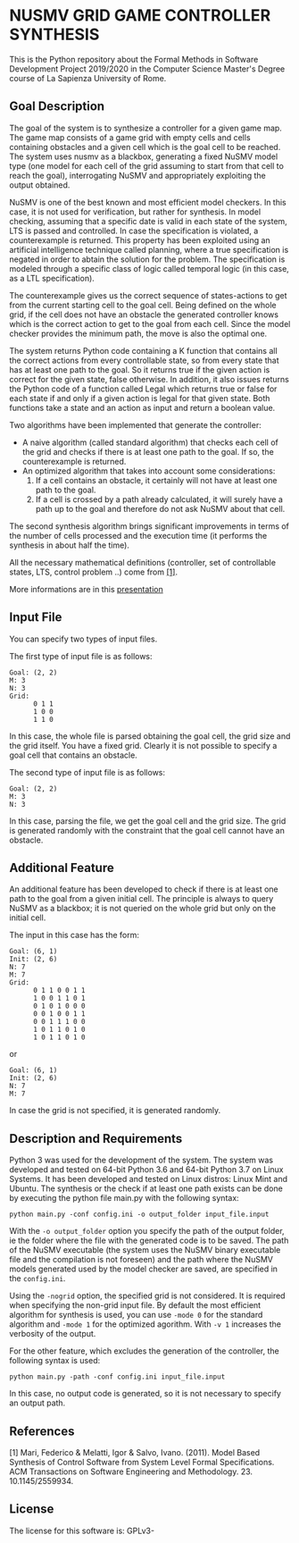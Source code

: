 # NUSMV GRID GAME CONTROLLER SYNTHESIS

This is the Python repository about the Formal Methods in Software Development Project 2019/2020 in the Computer Science Master's Degree course of La Sapienza University of Rome.



## Goal Description ##

The goal of the system is to synthesize a controller for a given game map. The game map consists of a game grid with empty cells and cells containing obstacles and a given cell which is the goal cell to be reached. The system uses nusmv as a blackbox, generating a fixed NuSMV model type (one model for each cell of the grid assuming to start from that cell to reach the goal), interrogating NuSMV and appropriately exploiting the output obtained.

NuSMV is one of the best known and most efficient model checkers. In this case, it is not used for verification, but rather for synthesis. In model checking, assuming that a specific date is valid in each state of the system, LTS is passed and controlled. In case the specification is violated, a counterexample is returned. This property has been exploited using an artificial intelligence technique called planning, where a true specification is negated in order to abtain the solution for the problem. The specification is modeled through a specific class of logic called temporal logic (in this case, as a LTL specification).

The counterexample gives us the correct sequence of states-actions to get from the current starting cell to the goal cell. Being defined on the whole grid, if the cell does not have an obstacle the generated controller knows which is the correct action to get to the goal from each cell. Since the model checker provides the minimum path, the move is also the optimal one.

The system returns Python code containing a K function that contains all the correct actions from every controllable state, so from every state that has at least one path to the goal. So it returns true if the given action is correct for the given state, false otherwise. In addition, it also issues returns the Python code of a function called Legal which returns true or false for each state if and only if a given action is legal for that given state. Both functions take a state and an action as input and return a boolean value.

Two algorithms have been implemented that generate the controller:

- A naive algorithm (called standard algorithm) that checks each cell of the grid and checks if there is at least one path to the goal. If so, the counterexample is returned.
- An optimized algorithm that takes into account some considerations:
   1. If a cell contains an obstacle, it certainly will not have at least one path to the goal.
   2. If a cell is crossed by a path already calculated, it will surely have a path up to the goal and therefore do not ask NuSMV about that cell.

The second synthesis algorithm brings significant improvements in terms of the number of cells processed and the execution time (it performs the synthesis in about half the time).

All the necessary mathematical definitions (controller, set of controllable states, LTS, control problem ..) come from [[1]](#1).

More informations are in this [presentation]()


## Input File ##

You can specify two types of input files.


The first type of input file is as follows:

```
Goal: (2, 2)
M: 3
N: 3
Grid: 
      0 1 1    
      1 0 0 
      1 1 0
```

In this case, the whole file is parsed obtaining the goal cell, the grid size and the grid itself. You have a fixed grid.
Clearly it is not possible to specify a goal cell that contains an obstacle.


The second type of input file is as follows:

```
Goal: (2, 2)
M: 3
N: 3
```

In this case, parsing the file, we get the goal cell and the grid size. The grid is generated randomly with the constraint that the goal cell cannot have an obstacle.




## Additional Feature ##

An additional feature has been developed to check if there is at least one path to the goal from a given initial cell. The principle is always to query NuSMV as a blackbox; it is not queried on the whole grid but only on the initial cell.

The input in this case has the form:

```
Goal: (6, 1)
Init: (2, 6)
N: 7
M: 7
Grid: 
      0 1 1 0 0 1 1 
      1 0 0 1 1 0 1 
      0 1 0 1 0 0 0 
      0 0 1 0 0 1 1 
      0 0 1 1 1 0 0 
      1 0 1 1 0 1 0 
      1 0 1 1 0 1 0
```

or

```
Goal: (6, 1)
Init: (2, 6)
N: 7
M: 7
```

In case the grid is not specified, it is generated randomly.




## Description and Requirements ##

Python 3 was used for the development of the system. The system was developed and tested on 64-bit Python 3.6 and 64-bit Python 3.7 on Linux Systems. It has been developed and tested on Linux distros: Linux Mint and Ubuntu. The synthesis or the check if at least one path exists can be done by executing the python file main.py with the following syntax:

```
python main.py -conf config.ini -o output_folder input_file.input 
```

With the `-o output_folder` option you specify the path of the output folder, ie the folder where the file with the generated code is to be saved. The path of the NuSMV executable (the system uses the NuSMV binary executable file and the compilation is not foreseen) and the path where the NuSMV models generated used by the model checker are saved, are specified in the `config.ini`.

Using the `-nogrid` option, the specified grid is not considered. It is required when specifying the non-grid input file. By default the most efficient algorithm for synthesis is used, you can use `-mode 0` for the standard algorithm and `-mode 1` for the optimized agorithm. With `-v 1` increases the verbosity of the output.

For the other feature, which excludes the generation of the controller, the following syntax is used:

```
python main.py -path -conf config.ini input_file.input
```

In this case, no output code is generated, so it is not necessary to specify an output path.



## References ##

<a id="1">[1]</a>
Mari, Federico & Melatti, Igor & Salvo, Ivano. (2011). Model Based Synthesis of Control Software from System Level Formal Specifications. ACM Transactions on Software Engineering and Methodology. 23. 10.1145/2559934.



## License ##

The license for this software is: GPLv3- 





